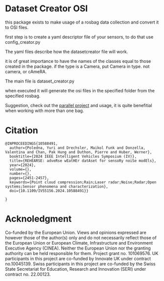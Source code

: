 # Dataset Creator OSI

this package exists to make usage of a rosbag data collection and convert it to OSI files.

first step is to create a yaml descriptor file of your sensors, to do that use config_creator.py

The yaml files describe how the datasetcreator file will work.

it is of great importance to have the names of the classes equal to those created in the package. if the type is a Camera, put Camera in type. not camera, or cAmeRA.

The main file is dataset_creator.py

when executed it will generate the osi files in the specified folder from the specified rosbag.

Suggestion, check out the [parallel project](https://doi.org/10.5281/zenodo.1146014) and usage, it is quite benefitial when working with more than one bag.

# Citation

```
@INPROCEEDINGS{10588491,
  author={Poledna, Yuri and Drechsler, Maikol Funk and Donzella, Valentina and Chan, Pak Hung and Duthon, Pierre and Huber, Werner},
  booktitle={2024 IEEE Intelligent Vehicles Symposium (IV)}, 
  title={REHEARSE: adveRse wEatHEr datAset for sensoRy noiSe modEls}, 
  year={2024},
  volume={},
  number={},
  pages={2451-2457},
  keywords={Point cloud compression;Rain;Laser radar;Noise;Radar;Open systems;Sensor phenomena and characterization},
  doi={10.1109/IV55156.2024.10588491}}

}
```

# Acknoledgment
Co-funded by the European Union. Views and opinions expressed are however those of the author(s) only and do not necessarily reflect those of the European Union or European Climate, Infrastructure and Environment Executive Agency (CINEA). Neither the European Union nor the granting authority can be held responsible for them. Project grant no. 101069576.
UK participants in this project are co-funded by Innovate UK under contract no.10045139. 
Swiss participants in this project are co-funded by the Swiss State Secretariat for Education, Research and Innovation (SERI) under contract no. 22.00123.

